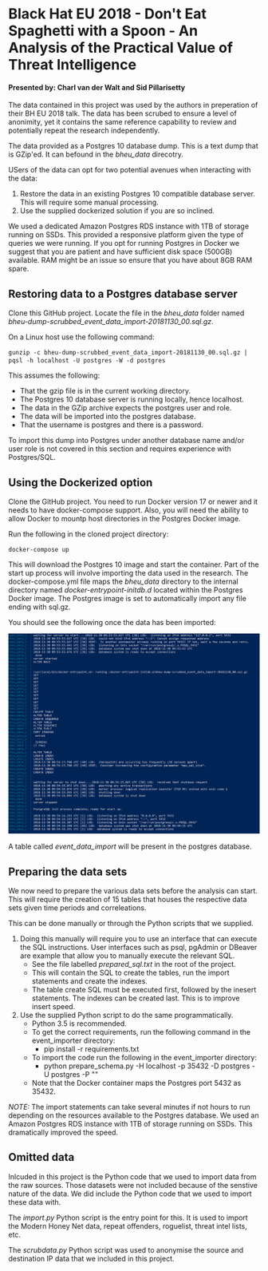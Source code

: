 # Black Hat EU 2018 - Don't Eat Spaghetti with a Spoon - An Analysis of the Practical Value of Threat Intelligence #

#### Presented by: Charl van der Walt and Sid Pillarisetty 

The data contained in this project was used by the authors in preperation of their BH EU 2018 talk. The data has been scrubed to ensure a level of anonimity, yet it contains the same reference capability to review and potentially repeat the research independently.

The data provided as a Postgres 10 database dump. This is a text dump that is GZip'ed. It can befound in the _bheu_data_ direcotry.

USers of the data can opt for two potential avenues when interacting with the data:

1. Restore the data in an existing Postgres 10 compatible database server. This will require some manual processing.
2. Use the supplied dockerized solution if you are so inclined.

We used a dedicated Amazon Postgres RDS instance with 1TB of storage running on SSDs. This provided a responsive platform given the type of queries we were running.  If you opt for running Postgres in Docker we suggest that you are patient and have sufficient disk space (500GB) available. RAM might be an issue so ensure that you have about 8GB RAM spare.

## Restoring data to a Postgres database server

Clone this GitHub project. Locate the file in the _bheu_data_ folder named _bheu-dump-scrubbed_event_data_import-20181130_00.sql.gz_.

On a Linux host use the following command:

    gunzip -c bheu-dump-scrubbed_event_data_import-20181130_00.sql.gz | pqsl -h localhost -U postgres -W -d postgres

This assumes the following:

* That the gzip file is in the current working directory.
* The Postgres 10 database server is running locally, hence localhost.
* The data in the GZip archive expects the postgres user and role.
* The data will be imported into the postgres database.
* That the username is postgres and there is a password.

To import this dump into Postgres under another database name and/or user role is not covered in this section and requires experience with Postgres/SQL.

## Using the Dockerized option

Clone the GitHub project. You need to run Docker version 17 or newer and it needs to have docker-compose support. Also, you will need the ability to allow Docker to mountp host directories in the Postgres Docker image.

Run the following in the cloned project directory:

    docker-compose up

This will download the Postgres 10 image and start the container. Part of the start up process will involve importing the data used in the research. The docker-compose.yml file maps the _bheu_data_ directory to the internal directory named _docker-entrypoint-initdb.d_ located within the Postgres Docker image. The Postgres image is set to automatically import any file ending with sql.gz.

You should see the following once the data has been imported:

![Postgres import](https://raw.githubusercontent.com/SecureDataLabs/BlackHat-EU-2018/master/docker_data_import.png)

A table called _event_data_import_ will be present in the postgres database.
## Preparing the data sets

We now need to prepare the various data sets before the analysis can start. This will require the creation of 15 tables that houses the respective data sets given time periods and correleations.

This can be done manually or through the Python scripts that we supplied.

1. Doing this manually will require you to use an interface that can execute the SQL instructions. User interfaces such as psql, pgAdmin or DBeaver are example that allow you to manually execute the relevant SQL.
    * See the file labelled _prepared_sql.txt_ in the root of the project.
    * This will contain the SQL to create the tables, run the import statements and create the indexes.
    * The table create SQL must be executed first, followed by the inesert statements. The indexes can be created last. This is to improve insert speed.
2. Use the supplied Python script to do the same programmatically.
    * Python 3.5 is recommended.
    * To get the correct requirements, run the following command in the event_importer directory:
        * pip install -r requirements.txt
    * To import the code run the following in the event_importer directory:
        * python prepare_schema.py -H localhost -p 35432 -D postgres -U postgres -P ""
    * Note that the Docker container maps the Postgres port 5432 as 35432.

*NOTE:* The import statements can take several minutes if not hours to run depending on the resources available to the Postgres database. We used an Amazon Postgres RDS instance with 1TB of storage running on SSDs. This dramatically improved the speed.

## Omitted data

Inlcuded in this project is the Python code that we used to import data from the raw sources. Those datasets were not included because of the senstive nature of the data. We did include the Python code that we used to import these data with.

The _import.py_ Python script is the entry point for this. It is used to import the Modern Honey Net data, repeat offenders, roguelist, threat intel lists, etc.

The _scrubdata.py_ Python script was used to anonymise the source and destination IP data that we included in this project.